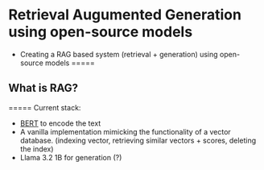 # **Retrieval Augumented Generation using open-source models**
- Creating a RAG based system (retrieval + generation) using open-source models
=====

## What is RAG?

=====
Current stack:
   - [BERT](https://huggingface.co/docs/transformers/en/model_doc/bert) to encode the text
   - A vanilla implementation mimicking the functionality of a vector database. (indexing vector, retrieving similar vectors + scores, deleting the index)
   - Llama 3.2 1B for generation (?)